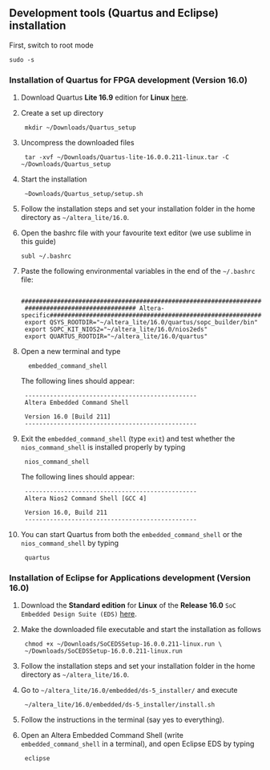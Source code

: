 Development tools (Quartus and Eclipse) installation
--------------------------------

First, switch to root mode
		
	sudo -s

### Installation of Quartus for FPGA development (Version 16.0)


1. Download Quartus __Lite 16.9__ edition  for __Linux__ [here](http://dl.altera.com/?edition=lite).

3. Create a set up directory

		mkdir ~/Downloads/Quartus_setup

2. Uncompress the downloaded files

		tar -xvf ~/Downloads/Quartus-lite-16.0.0.211-linux.tar -C ~/Downloads/Quartus_setup
      
3. Start the installation

		~Downloads/Quartus_setup/setup.sh
		
4. Follow the installation steps and set your installation folder in the home directory as ```~/altera_lite/16.0```.

5.  Open the bashrc file with your favourite text editor (we use sublime in this guide)

		subl ~/.bashrc

6. Paste the following environmental variables in the end of the ```~/.bashrc``` file:

		################################################################################
		############################### Altera-specific################################################################################################################
		export QSYS_ROOTDIR="~/altera_lite/16.0/quartus/sopc_builder/bin"
		export SOPC_KIT_NIOS2="~/altera_lite/16.0/nios2eds"
		export QUARTUS_ROOTDIR="~/altera_lite/16.0/quartus"

7. Open a new terminal and type

         embedded_command_shell

	The following lines should appear:

		------------------------------------------------
		Altera Embedded Command Shell

		Version 16.0 [Build 211]
		------------------------------------------------


8. Exit the ```embedded_command_shell``` (type ```exit```) and test whether the ```nios_command_shell``` is installed properly by typing

		nios_command_shell
		
	The following lines should appear:

		------------------------------------------------
		Altera Nios2 Command Shell [GCC 4]

		Version 16.0, Build 211
		------------------------------------------------

9. You can start Quartus from both the ```embedded_command_shell``` or the ```nios_command_shell``` by typing

		quartus
		
### Installation of Eclipse for Applications development (Version 16.0)


1. Download the __Standard edition__ for __Linux__ of the  __Release 16.0__  ```SoC Embedded Design Suite (EDS)``` [here](https://fpgasoftware.intel.com/soceds/16.0/?edition=standard&platform=linux&download_manager=dlm3).


2. Make the downloaded file executable and start the installation as follows

        chmod +x ~/Downloads/SoCEDSSetup-16.0.0.211-linux.run \
		~/Downloads/SoCEDSSetup-16.0.0.211-linux.run
		
3. Follow the installation steps and set your installation folder in the home directory as ```~/altera_lite/16.0```.
       
5. Go to `~/altera_lite/16.0/embedded/ds-5_installer/` and execute

        ~/altera_lite/16.0/embedded/ds-5_installer/install.sh

6. Follow the instructions in the terminal (say yes to everything).

8. Open an Altera Embedded Command Shell (write  ```embedded_command_shell``` in a terminal), and open Eclipse EDS by typing

        eclipse
        
